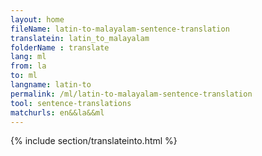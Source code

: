 ```yaml
---
layout: home
fileName: latin-to-malayalam-sentence-translation
translatein: latin_to_malayalam
folderName : translate
lang: ml
from: la
to: ml
langname: latin-to
permalink: /ml/latin-to-malayalam-sentence-translation
tool: sentence-translations
matchurls: en&&la&&ml
---
```

{% include section/translateinto.html %}
